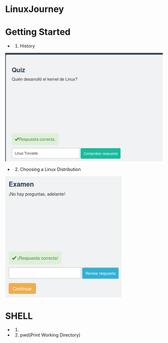 # LinuxJourney
# Getting Started
- 1. History

![alt text](linux1.png)

 - 2. Choosing a Linux Distribution


![alt text](linux2.png)
# SHELL
- 1.  
- 2. pwd(Print Working Directory)

